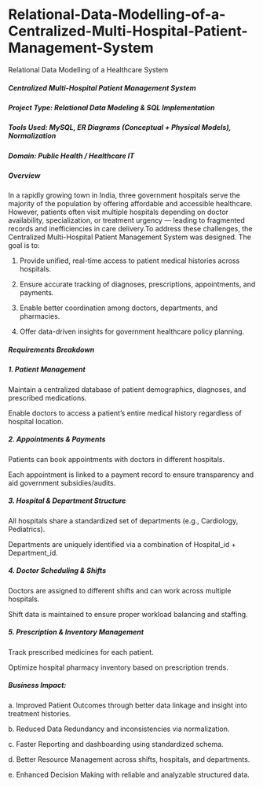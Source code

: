# Relational-Data-Modelling-of-a-Centralized-Multi-Hospital-Patient-Management-System
Relational Data Modelling of a Healthcare System

##### Centralized Multi-Hospital Patient Management System
##### Project Type: Relational Data Modeling & SQL Implementation
##### Tools Used: MySQL, ER Diagrams (Conceptual + Physical Models), Normalization
##### Domain: Public Health / Healthcare IT

##### Overview
In a rapidly growing town in India, three government hospitals serve the majority of the population by offering affordable and accessible healthcare. However, patients often visit multiple hospitals depending on doctor availability, specialization, or treatment urgency — leading to fragmented records and inefficiencies in care delivery.To address these challenges, the Centralized Multi-Hospital Patient Management System was designed. The goal is to:

1. Provide unified, real-time access to patient medical histories across hospitals.

2. Ensure accurate tracking of diagnoses, prescriptions, appointments, and payments.

3. Enable better coordination among doctors, departments, and pharmacies.

4. Offer data-driven insights for government healthcare policy planning.

  
##### Requirements Breakdown

##### 1. Patient Management

Maintain a centralized database of patient demographics, diagnoses, and prescribed medications.

Enable doctors to access a patient’s entire medical history regardless of hospital location.

##### 2. Appointments & Payments

Patients can book appointments with doctors in different hospitals.

Each appointment is linked to a payment record to ensure transparency and aid government subsidies/audits.

##### 3. Hospital & Department Structure

All hospitals share a standardized set of departments (e.g., Cardiology, Pediatrics).

Departments are uniquely identified via a combination of Hospital_id + Department_id.

##### 4. Doctor Scheduling & Shifts

Doctors are assigned to different shifts and can work across multiple hospitals.

Shift data is maintained to ensure proper workload balancing and staffing.

##### 5. Prescription & Inventory Management

Track prescribed medicines for each patient.

Optimize hospital pharmacy inventory based on prescription trends.

##### Business Impact:

a. Improved Patient Outcomes through better data linkage and insight into treatment histories.

b. Reduced Data Redundancy and inconsistencies via normalization.

c. Faster Reporting and dashboarding using standardized schema.

d. Better Resource Management across shifts, hospitals, and departments.

e. Enhanced Decision Making with reliable and analyzable structured data.


